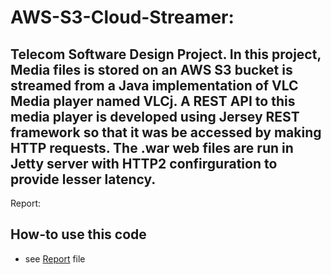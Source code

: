 AWS-S3-Cloud-Streamer:
================================
Telecom Software Design Project.
In this project, Media files is stored on an AWS S3 bucket is streamed from a Java implementation of VLC Media player named VLCj.
A REST API to this media player is developed using Jersey REST framework so that it was be accessed by making HTTP requests. 
The .war web files are run in Jetty server with HTTP2 confirguration to provide lesser latency. 
---------------------------------------------------------------------------------------------------------
Report:
## How-to use this code
* see [Report](https://github.com/shank7485/AWS-S3-Cloud-Streamer/raw/master/TSD%20Report.pdf) file

